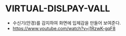 # VIRTUAL-DISLPAY-VALL
 - 수신기(안경)를 감지하여 화면에 입체감을 만들어 보여준다.
 - https://www.youtube.com/watch?v=j1RzwK-gqF8